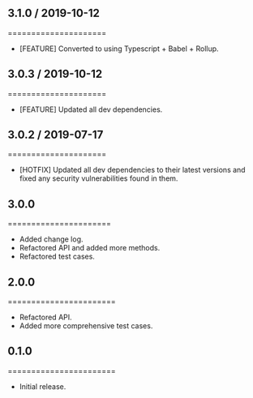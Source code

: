 ## 3.1.0 / 2019-10-12
=====================
* [FEATURE] Converted to using Typescript + Babel + Rollup.

## 3.0.3 / 2019-10-12
=====================
* [FEATURE] Updated all dev dependencies.

## 3.0.2 / 2019-07-17
=====================
* [HOTFIX] Updated all dev dependencies to their latest versions and fixed any security vulnerabilities found in them.

## 3.0.0
======================
* Added change log.
* Refactored API and added more methods.
* Refactored test cases.

## 2.0.0
=======================
* Refactored API.
* Added more comprehensive test cases.

## 0.1.0
=======================
* Initial release.